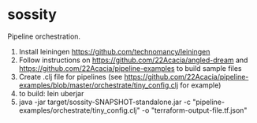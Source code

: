 # sossity

Pipeline orchestration.
  1. Install leiningen https://github.com/technomancy/leiningen
  1. Follow instructions on https://github.com/22Acacia/angled-dream and https://github.com/22Acacia/pipeline-examples to build sample files
  1. Create .clj file for pipelines (see https://github.com/22Acacia/pipeline-examples/blob/master/orchestrate/tiny_config.clj for example)
  1. to build: lein uberjar
  2. java -jar target/sossity-SNAPSHOT-standalone.jar -c "pipeline-examples/orchestrate/tiny_config.clj" -o "terraform-output-file.tf.json"